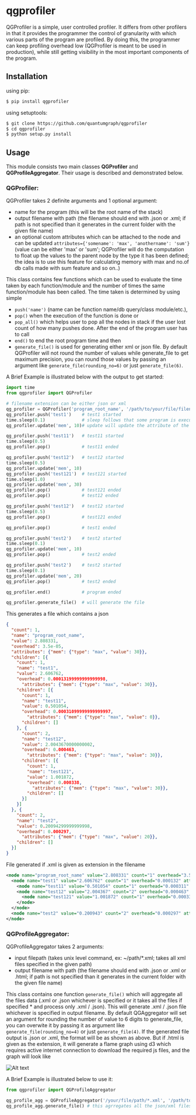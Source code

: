 
qgprofiler
==============

QGProfiler is a simple, user controlled profiler. It differs from 
other profilers in that it provides the programmer the control of
granularity with which various parts of the program are profiled.
By doing this, the programmer can keep profiling overhead low 
(QGProfiler is meant to be used in production), while still getting
visibility in the most important components of the program.


Installation
--------------
using pip:

```sh
$ pip install qgprofiler
```

using setuptools:

```sh
$ git clone https://github.com/quantumgraph/qgprofiler
$ cd qgprofiler
$ python setup.py install
```

Usage
--------------

This module consists two main classes **QGProfiler** and **QGProfileAggregator**. Their usage is described and demonstrated below.

### QGProfiler:

QGProfiler takes 2 definite arguments and 1 optional argument:
 - name for the program (this will be the root name of the stack)
 - output filename with path (the filename should end with .json or .xml; if path is not specified than it generates in the current folder with the given file name)  
 - an optional custom attributes which can be attached to the node and can be updated ```attributes={'somename': 'max', 'anothername': 'sum'}``` (value can be either 'max' or 'sum'; QGProfiler will do the computation to float up the values to the parent node by the type it has been defined; the idea is to use this feature for calculating memory with max and no.of db calls made with sum feature and so on..)

This class contains few functions which can be used to evaluate the time taken by each function/module and the number of times the same function/module has been called. The time taken is determined by using simple  
 - ```push('name')``` (name can be function name/db query/class module/etc.),  
 - ```pop()``` when the execution of the function is done or  
 - ```pop_all()``` which helps user to pop all the nodes in stack if the user lost count of how many pushes done. After the end of the program user has to call  
 - ```end()``` to end the root program time and then  
 - ```generate_file()``` is used for generating either xml or json file. By default QGProfiler will not round the number of values while generate_file to get maximum precision, you can round those values by passing an argument like ```generate_file(rounding_no=6)``` or just ```generate_file(6)```.  

A Brief Example is illustrated below with the output to get started:

```python
import time
from qgprofiler import QGProfiler

# filename extension can be either json or xml
qg_profiler = QGProfiler('program_root_name', '/path/to/your/file/filename.json', {'mem': 'max'}) # program started
qg_profiler.push('test1')    # test1 started
time.sleep(0.1)              # sleep follows that some program is executed
qg_profiler.update('mem', 10)# update will update the attribute of the node

qg_profiler.push('test11')   # test11 started
time.sleep(0.5)
qg_profiler.pop()            # test11 ended

qg_profiler.push('test12')   # test12 started
time.sleep(0.5)
qg_profiler.update('mem', 10)
qg_profiler.push('test121')  # test121 started
time.sleep(1.0)
qg_profiler.update('mem', 30)
qg_profiler.pop()            # test121 ended
qg_profiler.pop()            # test12 ended

qg_profiler.push('test12')   # test12 started
time.sleep(0.5)
qg_profiler.pop()            # test121 ended

qg_profiler.pop()            # test1 ended

qg_profiler.push('test2')    # test2 started
time.sleep(0.1)
qg_profiler.update('mem', 10)
qg_profiler.pop()            # test2 ended

qg_profiler.push('test2')    # test2 started
time.sleep(0.1)
qg_profiler.update('mem', 20)
qg_profiler.pop()            # test2 ended

qg_profiler.end()            # program ended

qg_profiler.generate_file()  # will generate the file
```

This generates a file which contains a json
```json
{
  "count": 1,
  "name": "program_root_name",
  "value": 2.808331,
  "overhead": 3.5e-05,
  "attributes": {"mem": {"type": "max", "value": 30}},
  "children": [{
    "count": 1,
    "name": "test1",
    "value": 2.606762,
    "overhead": 0.00013199999999999998,
      "attributes": {"mem": {"type": "max", "value": 30}},
    "children": [{
      "count": 1,
      "name": "test11",
      "value": 0.501054,
      "overhead": 0.00031099999999999997,
        "attributes": {"mem": {"type": "max", "value": 0}},
      "children": []
    }, {
      "count": 2,
      "name": "test12",
      "value": 2.0043670000000002,
      "overhead": 0.000463,
        "attributes": {"mem": {"type": "max", "value": 30}},
      "children": [{
        "count": 1,
        "name": "test121",
        "value": 1.001872,
        "overhead": 0.000338,
          "attributes": {"mem": {"type": "max", "value": 30}},
        "children": []
      }]
    }]
  }, {
    "count": 2,
    "name": "test2",
    "value": 0.20094299999999998,
    "overhead": 0.000297,
      "attributes": {"mem": {"type": "max", "value": 20}},
    "children": []
  }]
}
```

File generated if .xml is given as extension in the filename
```xml
<node name="program_root_name" value="2.808331" count="1" overhead="3.5e-05" attributes="mem:max:30">
  <node name="test1" value="2.606762" count="1" overhead="0.000132" attributes="mem:max:30">
    <node name="test11" value="0.501054" count="1" overhead="0.000311" attributes="mem:max:0"></node>
    <node name="test12" value="2.004367" count="2" overhead="0.000463" attributes="mem:max:30">
      <node name="test121" value="1.001872" count="1" overhead="0.000338" attributes="mem:max:30"></node>
    </node>
  </node>
  <node name="test2" value="0.200943" count="2" overhead="0.000297" attributes="mem:max:20"></node>
</node>
```

### QGProfileAggregator:

QGProfileAggregator takes 2 arguments:
 - input filepath (takes unix level command, ex: ~/path/*.xml; takes all xml files specified in the given path)
 - output filename with path (the filename should end with .json or .xml or .html; if path is not specified than it generates in the current folder with the given file name)  

This class contains one function ```generate_file()``` which will aggregate all the files data (.xml or .json whichever is specified or it takes all the files if specified * and process only .xml / .json). This will generate .xml / .json file whichever is specified in output filename. By default QGAggregator will set an argument for rounding the number of value to 6 digits to generate_file, you can overwite it by passing it as argument like ```generate_file(rounding_no=4)``` or just ```generate_file(4)```. If the generated file output is .json or .xml, the format will be as shown as above. But if .html is given as the extension, it will generate a flame graph using d3 which requires active internet connection to download the required js files, and the graph will look like  

![Alt text](/qgprofiler/images/flamegraph-1.png?raw=true "Flame Graph")

A Brief Example is illustrated below to use it:

```python
from qgprofiler import QGProfileAggregator

qg_profile_agg = QGProfileAggregator('/your/file/path/*.xml', '/path/to/your/file/filename.xml')
qg_profile_agg.generate_file() # this agrregates all the json/xml files into 1 file

```
